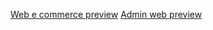 [Web e commerce preview](https://e-commerce-client-react.vercel.app/)
[Admin web preview](https://admin-e-commerce-nodejs-mongodb.vercel.app/)